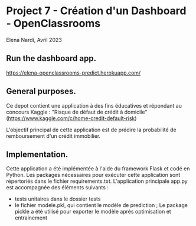 # Project 7 - Création d'un Dashboard - OpenClassrooms
Elena Nardi, Avril 2023

## Run the dashboard app.
https://elena-openclassrooms-predict.herokuapp.com/

## General purposes.
Ce depot contient une application à des fins éducatives et répondant au concours Kaggle :
"Risque de défaut de crédit à domicile" (https://www.kaggle.com/c/home-credit-default-risk)

L'objectif principal de cette application est de prédire la probabilité de remboursement d'un crédit immobilier.


## Implementation.

Cette application a été implémentée à l'aide du framework Flask et codé en Python. Les packages nécessaires pour exécuter cette application sont répertoriés dans le fichier requirements.txt. L'application principale app.py est accompagnée des éléments suivants :
 - tests unitaires dans le dossier tests
 - le fichier modele.pkl, qui contient le modèle de prediction ; Le package pickle a été utilisé pour exporter le modèle après optimisation et entrainement




